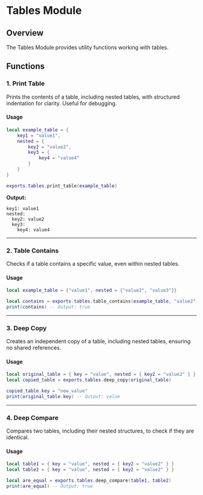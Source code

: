 # Tables Module

## Overview

The Tables Module provides utility functions working with tables.

## Functions

### 1. **Print Table**

Prints the contents of a table, including nested tables, with structured indentation for clarity. Useful for debugging.

#### Usage

```lua
local example_table = {
    key1 = "value1",
    nested = {
        key2 = "value2",
        key3 = {
            key4 = "value4"
        }
    }
}

exports.tables.print_table(example_table)
```

**Output:**
```
key1: value1
nested:
  key2: value2
  key3:
    key4: value4
```

---

### 2. **Table Contains**

Checks if a table contains a specific value, even within nested tables.

#### Usage

```lua
local example_table = {"value1", nested = {"value2", "value3"}}

local contains = exports.tables.table_contains(example_table, "value2")
print(contains) -- Output: true
```

---

### 3. **Deep Copy**

Creates an independent copy of a table, including nested tables, ensuring no shared references.

#### Usage

```lua
local original_table = { key = "value", nested = { key2 = "value2" } }
local copied_table = exports.tables.deep_copy(original_table)

copied_table.key = "new_value"
print(original_table.key) -- Output: value
```

---

### 4. **Deep Compare**

Compares two tables, including their nested structures, to check if they are identical.

#### Usage

```lua
local table1 = { key = "value", nested = { key2 = "value2" } }
local table2 = { key = "value", nested = { key2 = "value2" } }

local are_equal = exports.tables.deep_compare(table1, table2)
print(are_equal) -- Output: true
```